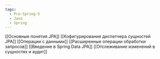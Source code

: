 ```yaml
---
tags:
  - Pro-Spring-5
  - Java
  - Spring
---
```

[[Основные понятия JPA]]
[[Кофигурирование диспетчера сущностей JPA]]
[[Операции с данными]]
[[Расширенные операции обработки запросов]]
[[Введение в Spring Data JPA]]
[[Отслеживание изменений в сущностях и аудит]]